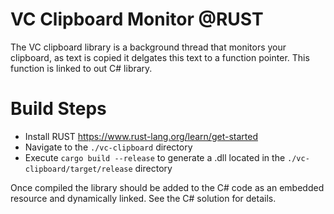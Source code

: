 # VC Clipboard Monitor @RUST

The VC clipboard library is a background thread that monitors your clipboard, as text is copied it delgates this text to a function pointer. This function is linked to out C# library.

# Build Steps

- Install RUST https://www.rust-lang.org/learn/get-started
- Navigate to the `./vc-clipboard` directory
- Execute `cargo build --release` to generate a .dll located in the `./vc-clipboard/target/release` directory

Once compiled the library should be added to the C# code as an embedded resource and dynamically linked. See the C# solution for details.
